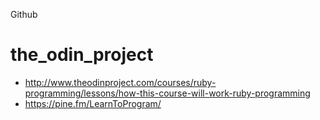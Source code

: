 Github
# the_odin_project
* http://www.theodinproject.com/courses/ruby-programming/lessons/how-this-course-will-work-ruby-programming
* https://pine.fm/LearnToProgram/
